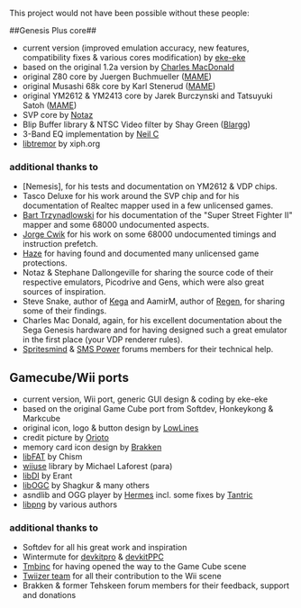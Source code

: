 This project would not have been possible without these people:

##Genesis Plus core##
*  current version (improved emulation accuracy, new features, compatibility fixes & various cores modification) by [eke-eke](http://gxdev.wordpress.com/)
*  based on the original 1.2a version by [Charles MacDonald](http://www.techno-junk.org/)
*  original Z80 core by Juergen Buchmueller ([MAME](http://mamedev.org/release.html))
*  original Musashi 68k core by Karl Stenerud ([MAME](http://mamedev.org/release.html))
*  original YM2612 & YM2413 core by Jarek Burczynski and Tatsuyuki Satoh ([MAME](http://mamedev.org/release.html))
*  SVP core by [Notaz](http://notaz.gp2x.de/svp.php)
*  Blip Buffer library & NTSC Video filter by Shay Green ([Blargg](http://www.fly.net/~ant/libs))
*  3-Band EQ implementation by [Neil C ](http://www.musicdsp.org/archive.php?classid=3#236)
*  [libtremor](http://www.freshports.org/audio/libtremor) by xiph.org

### additional thanks to ###
*  [Nemesis], for his tests and documentation on YM2612 & VDP chips.
*  Tasco Deluxe for his work around the SVP chip and for his documentation of Realtec mapper used in a few unlicensed games.
*  [Bart Trzynadlowski](http://www.trzy.org/) for his documentation of the "Super Street Fighter II" mapper and some 68000 undocumented aspects.
*  [Jorge Cwik](http://pasti.fxatari.com/68kdocs/) for his work on some 68000 undocumented timings and instruction prefetch.
*  [Haze](http://mamedev.emulab.it/haze/) for having found and documented many unlicensed game protections.
*  Notaz & Stephane Dallongeville for sharing the source code of their respective emulators, Picodrive and Gens, which were also great sources of inspiration.
*  Steve Snake, author of [Kega](http://www.eidolons-inn.net/tiki-index.php?page=Kega) and AamirM, author of [Regen](http://aamirm.hacking-cult.org/), for sharing some of their findings.
*  Charles Mac Donald, again, for his excellent documentation about the Sega Genesis hardware and for having designed such a great emulator in the first place (your VDP renderer rules).
*  [Spritesmind](http://www.spritesmind.net/_GenDev/forum/) & [SMS Power](http://www.smspower.org/) forums members for their technical help.


## Gamecube/Wii ports ##

*  current version, Wii port, generic GUI design & coding by eke-eke
*  based on the original Game Cube port from Softdev, Honkeykong & Markcube
*  original icon, logo & button design by [LowLines](http://llref.emutalk.net/)
*  credit picture by [Orioto](http://orioto.deviantart.com/)
*  memory card icon design by [Brakken](http://www.tehskeen.net)
*  [libFAT](http://chishm.drunkencoders.com/libfat/) by Chism
*  [wiiuse](http://www.wiiuse.net/) library by Michael Laforest (para)
*  [libDI](http://hackmii.com/2008/08/libdi-and-the-dvdx-installer/) by Erant
*  [libOGC](http://www.devkitpro.org/category/libogc/) by Shagkur & many others
*  asndlib and OGG player by [Hermes](http://www.entuwii.net/foro/viewtopic.php?f=6&t=87) incl. some fixes by [Tantric](http://code.google.com/u/dborth/)
*  [libpng](http://www.libpng.org/pub/png/libpng.html) by various authors

### additional thanks to ###
*  Softdev for all his great work and inspiration
*  Wintermute for [devkitpro](http://www.devkitpro.org/) & [devkitPPC](http://www.devkitpro.org/category/devkitppc/)
*  [Tmbinc](http://debugmo.de/) for having opened the way to the Game Cube scene
*  [Twiizer team](http://hackmii.com/) for all their contribution to the Wii scene
*  Brakken & former Tehskeen forum members for their feedback, support and donations